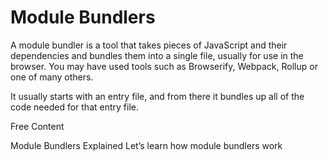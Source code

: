 # Module Bundlers

A module bundler is a tool that takes pieces of JavaScript and their dependencies and bundles them into a single file, usually for use in the browser. You may have used tools such as Browserify, Webpack, Rollup or one of many others.

It usually starts with an entry file, and from there it bundles up all of the code needed for that entry file.

<ResourceGroupTitle>Free Content</ResourceGroupTitle>

<BadgeLink badgeText='Watch' href='https://www.youtube.com/watch?v=5IG4UmULyoA'>Module Bundlers Explained</BadgeLink>
<BadgeLink colorScheme='yellow' badgeText='Read' href='https://www.freecodecamp.org/news/lets-learn-how-module-bundlers-work-and-then-write-one-ourselves-b2e3fe6c88ae/'>Let’s learn how module bundlers work</BadgeLink>

